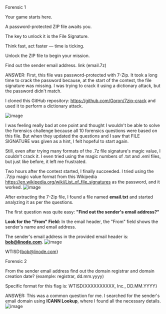 Forensic 1

Your game starts here.

A password-protected ZIP file awaits you.

The key to unlock it is the File Signature.  

Think fast, act faster — time is ticking.

Unlock the ZIP file to begin your mission.

Find out the sender email address. link (email.7z)

ANSWER:
First, this file was password-protected with 7-Zip. It took a long time to crack the password because, at the start of the contest, the file signature was missing. I was trying to crack it using a dictionary attack, but the password didn't match.

I cloned this GitHub repository: https://github.com/Goron/7zip-crack and used it to perform a dictionary attack.


![image](https://github.com/user-attachments/assets/5fe17391-0d00-47cf-ad62-2caf4aa21f4e)

I was feeling really bad at one point and thought I wouldn't be able to solve the forensics challenge because all 10 forensics questions were based on this file. But when they updated the questions and I saw that FILE SIGNATURE was given as a hint, I felt hopeful to start again.

Still, even after trying many formats of the .7z file signature's magic value, I couldn't crack it. I even tried using the magic numbers of .txt and .eml files, but just like before, it left me frustrated.

Two hours after the contest started, I finally succeeded. I tried using the .7zip magic value format from this Wikipedia https://en.wikipedia.org/wiki/List_of_file_signatures as the password, and it worked.
![image](https://github.com/user-attachments/assets/fb6bb9be-a23b-4c66-b4e8-454cc4f0e162)

After extracting the 7-Zip file, I found a file named **email.txt** and started analyzing it as per the questions.

The first question was quite easy: **"Find out the sender's email address?"**

**Look for the "From" Field:**
In the email header, the "From" field shows the sender's name and email address.

The sender's email address in the provided email header is: **[bob@linode.com](mailto:bob@linode.com)**.
![image](https://github.com/user-attachments/assets/fc47d284-57d3-45a0-b0c3-de051ed76a51)

WTISD{bob@linode.com}


Forensic 2

From the sender email address find out the domain registrar and domain creation date? (example: registrar, dd.mm.yyyy)



Specific format for this flag is: WTISD{XXXXXXXXXX, Inc., DD.MM.YYYY}

ANSWER:
This was a common question for me. I searched for the sender's email domain using **ICANN Lookup**, where I found all the necessary details.
![image](https://github.com/user-attachments/assets/32d17b5d-21e3-43ab-9600-3c3dd5849747)

